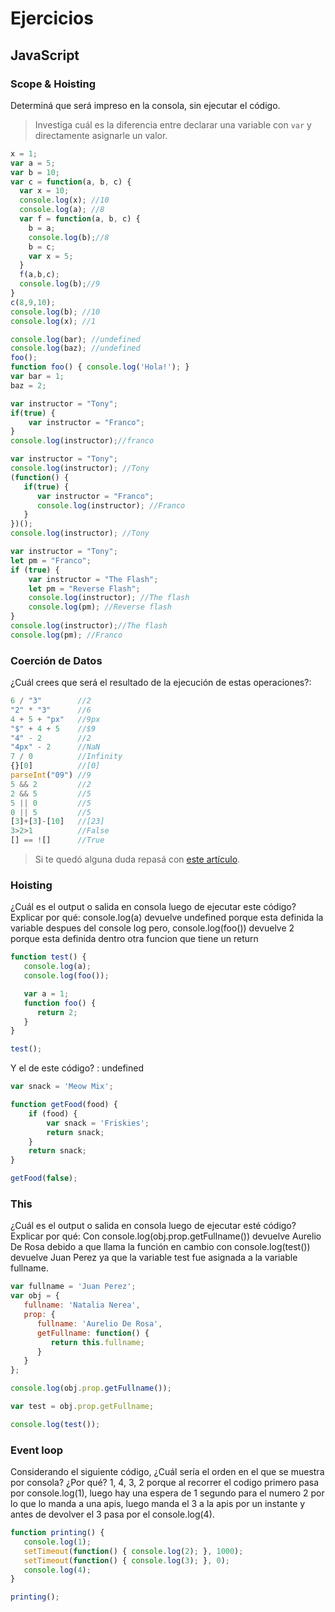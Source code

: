
# Ejercicios

## JavaScript

### Scope & Hoisting

Determiná que será impreso en la consola, sin ejecutar el código.

> Investiga cuál es la diferencia entre declarar una variable con `var` y directamente asignarle un valor.

```javascript
x = 1;
var a = 5;
var b = 10;
var c = function(a, b, c) {
  var x = 10;
  console.log(x); //10
  console.log(a); //8
  var f = function(a, b, c) {
    b = a;
    console.log(b);//8
    b = c;
    var x = 5;
  }
  f(a,b,c);
  console.log(b);//9  
}
c(8,9,10);
console.log(b); //10
console.log(x); //1
```

```javascript
console.log(bar); //undefined
console.log(baz); //undefined
foo();
function foo() { console.log('Hola!'); }
var bar = 1;
baz = 2;
```

```javascript
var instructor = "Tony";
if(true) {
    var instructor = "Franco";
}
console.log(instructor);//franco
```

```javascript
var instructor = "Tony";
console.log(instructor); //Tony
(function() {
   if(true) {
      var instructor = "Franco";
      console.log(instructor); //Franco
   }
})();
console.log(instructor); //Tony
```
```javascript
var instructor = "Tony";
let pm = "Franco";
if (true) {
    var instructor = "The Flash";
    let pm = "Reverse Flash";
    console.log(instructor); //The flash
    console.log(pm); //Reverse flash
}
console.log(instructor);//The flash
console.log(pm); //Franco
```
### Coerción de Datos

¿Cuál crees que será el resultado de la ejecución de estas operaciones?:

```javascript
6 / "3"        //2
"2" * "3"      //6
4 + 5 + "px"   //9px
"$" + 4 + 5    //$9
"4" - 2        //2
"4px" - 2      //NaN
7 / 0          //Infinity
{}[0]          //[0]
parseInt("09") //9
5 && 2         //2
2 && 5         //5
5 || 0         //5
0 || 5         //5
[3]+[3]-[10]   //[23]
3>2>1          //False
[] == ![]      //True
```

> Si te quedó alguna duda repasá con [este artículo](http://javascript.info/tutorial/object-conversion).


### Hoisting

¿Cuál es el output o salida en consola luego de ejecutar este código? Explicar por qué:  console.log(a) devuelve undefined porque esta definida la variable despues del console log pero, console.log(foo()) devuelve 2 porque esta definida dentro otra funcion que tiene un return

```javascript
function test() {
   console.log(a);
   console.log(foo());

   var a = 1;
   function foo() {
      return 2;
   }
}

test();
```

Y el de este código? : undefined

```javascript
var snack = 'Meow Mix';

function getFood(food) {
    if (food) {
        var snack = 'Friskies';
        return snack;
    }
    return snack;
}

getFood(false);
```


### This

¿Cuál es el output o salida en consola luego de ejecutar esté código? Explicar por qué: Con console.log(obj.prop.getFullname()) devuelve Aurelio De Rosa debido a que llama la función en cambio con console.log(test()) devuelve Juan Perez ya que la variable test fue asignada a la variable fullname.

```javascript
var fullname = 'Juan Perez';
var obj = {
   fullname: 'Natalia Nerea',
   prop: {
      fullname: 'Aurelio De Rosa',
      getFullname: function() {
         return this.fullname;
      }
   }
};

console.log(obj.prop.getFullname());

var test = obj.prop.getFullname;

console.log(test()); 
```

### Event loop

Considerando el siguiente código, ¿Cuál sería el orden en el que se muestra por consola? ¿Por qué? 1, 4, 3, 2 porque al recorrer el codigo primero pasa por console.log(1), luego hay una espera de 1 segundo para el numero 2 por lo que lo manda a una apis, luego manda el 3 a la apis por un instante y antes de devolver el 3 pasa por el console.log(4).

```javascript
function printing() {
   console.log(1);
   setTimeout(function() { console.log(2); }, 1000);
   setTimeout(function() { console.log(3); }, 0);
   console.log(4);
}

printing();
```
